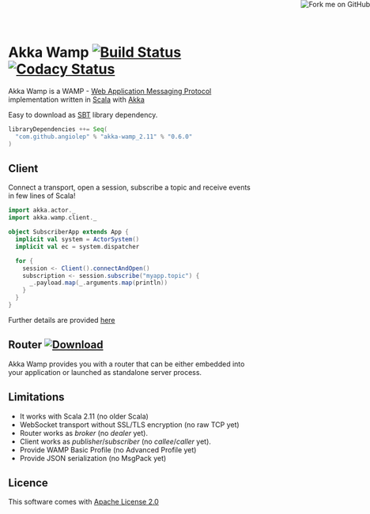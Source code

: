 <a href="https://github.com/angiolep/akka-wamp"><img style="position: absolute; top: 0; right: 0; border: 0;" src="https://camo.githubusercontent.com/38ef81f8aca64bb9a64448d0d70f1308ef5341ab/68747470733a2f2f73332e616d617a6f6e6177732e636f6d2f6769746875622f726962626f6e732f666f726b6d655f72696768745f6461726b626c75655f3132313632312e706e67" alt="Fork me on GitHub" data-canonical-src="https://s3.amazonaws.com/github/ribbons/forkme_right_darkblue_121621.png"></a>

# Akka Wamp [![Build Status][travis-image]][travis-url] [![Codacy Status][codacy-image]][codacy-url] 
     
Akka Wamp is a WAMP - [Web Application Messaging Protocol](http://wamp-proto.org/) implementation written in [Scala](http://scala-lang.org/) with [Akka](http://akka.io/)

Easy to download as [SBT](http://www.scala-sbt.org/) library dependency.

```scala
libraryDependencies ++= Seq(
  "com.github.angiolep" % "akka-wamp_2.11" % "0.6.0"
)  
```

## Client

Connect a transport, open a session, subscribe a topic and receive events in few lines of Scala!

```scala
import akka.actor._
import akka.wamp.client._

object SubscriberApp extends App {
  implicit val system = ActorSystem()
  implicit val ec = system.dispatcher

  for {
    session <- Client().connectAndOpen()
    subscription <- session.subscribe("myapp.topic") {
      _.payload.map(_.arguments.map(println))
    }
  }
}
```

Further details are provided [here](client/future/)
 
## Router [![Download][download-image]][download-url]
Akka Wamp provides you with a router that can be either embedded into your application or launched as standalone server process.

## Limitations

 * It works with Scala 2.11 (no older Scala)
 * WebSocket transport without SSL/TLS encryption (no raw TCP yet)  
 * Router works as _broker_ (no _dealer_ yet).
 * Client works as _publisher_/_subscriber_ (no _callee_/_caller_ yet).
 * Provide WAMP Basic Profile (no Advanced Profile yet)
 * Provide JSON serialization (no MsgPack yet)


## Licence 
This software comes with [Apache License 2.0](http://www.apache.org/licenses/LICENSE-2.0)


[travis-image]: https://travis-ci.org/angiolep/akka-wamp.svg?branch=master
[travis-url]: https://travis-ci.org/angiolep/akka-wamp

[codacy-image]: https://api.codacy.com/project/badge/grade/f66d939188b944bbbfacde051a015ca1
[codacy-url]: https://www.codacy.com/app/paolo-angioletti/akka-wamp

[docs-image]: https://readthedocs.org/projects/akka-wamp/badge/?version=latest
[docs-url]: http://akka-wamp.readthedocs.io/en/latest/?badge=latest

[download-image]: https://api.bintray.com/packages/angiolep/universal/akka-wamp/images/download.svg
[download-url]: https://bintray.com/angiolep/universal/akka-wamp/_latestVersion
 